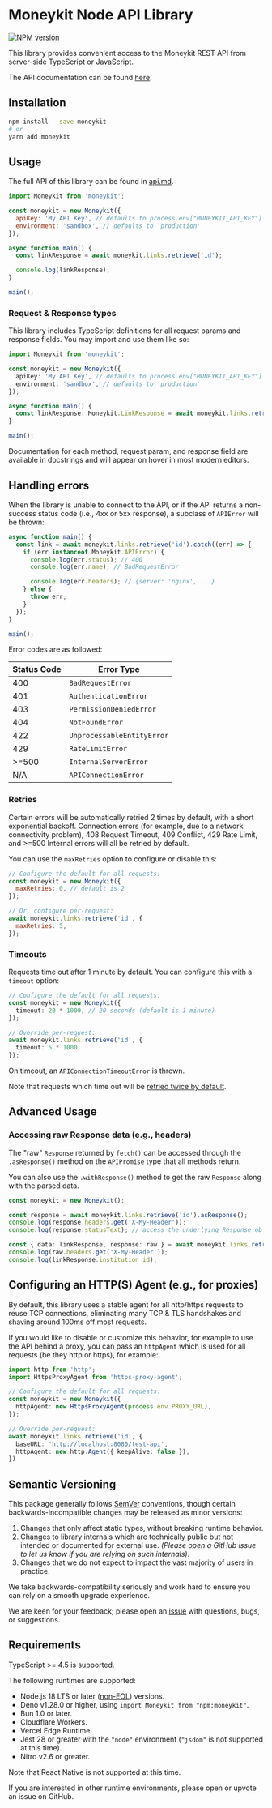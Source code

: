 # Moneykit Node API Library

[![NPM version](https://img.shields.io/npm/v/moneykit.svg)](https://npmjs.org/package/moneykit)

This library provides convenient access to the Moneykit REST API from server-side TypeScript or JavaScript.

The API documentation can be found [here](https://docs.moneykit.com).

## Installation

```sh
npm install --save moneykit
# or
yarn add moneykit
```

## Usage

The full API of this library can be found in [api.md](https://www.github.com/moneykit/moneykit-node/blob/main/api.md).

```js
import Moneykit from 'moneykit';

const moneykit = new Moneykit({
  apiKey: 'My API Key', // defaults to process.env["MONEYKIT_API_KEY"]
  environment: 'sandbox', // defaults to 'production'
});

async function main() {
  const linkResponse = await moneykit.links.retrieve('id');

  console.log(linkResponse);
}

main();
```

### Request & Response types

This library includes TypeScript definitions for all request params and response fields. You may import and use them like so:

```ts
import Moneykit from 'moneykit';

const moneykit = new Moneykit({
  apiKey: 'My API Key', // defaults to process.env["MONEYKIT_API_KEY"]
  environment: 'sandbox', // defaults to 'production'
});

async function main() {
  const linkResponse: Moneykit.LinkResponse = await moneykit.links.retrieve('id');
}

main();
```

Documentation for each method, request param, and response field are available in docstrings and will appear on hover in most modern editors.

## Handling errors

When the library is unable to connect to the API,
or if the API returns a non-success status code (i.e., 4xx or 5xx response),
a subclass of `APIError` will be thrown:

```ts
async function main() {
  const link = await moneykit.links.retrieve('id').catch((err) => {
    if (err instanceof Moneykit.APIError) {
      console.log(err.status); // 400
      console.log(err.name); // BadRequestError

      console.log(err.headers); // {server: 'nginx', ...}
    } else {
      throw err;
    }
  });
}

main();
```

Error codes are as followed:

| Status Code | Error Type                 |
| ----------- | -------------------------- |
| 400         | `BadRequestError`          |
| 401         | `AuthenticationError`      |
| 403         | `PermissionDeniedError`    |
| 404         | `NotFoundError`            |
| 422         | `UnprocessableEntityError` |
| 429         | `RateLimitError`           |
| >=500       | `InternalServerError`      |
| N/A         | `APIConnectionError`       |

### Retries

Certain errors will be automatically retried 2 times by default, with a short exponential backoff.
Connection errors (for example, due to a network connectivity problem), 408 Request Timeout, 409 Conflict,
429 Rate Limit, and >=500 Internal errors will all be retried by default.

You can use the `maxRetries` option to configure or disable this:

<!-- prettier-ignore -->
```js
// Configure the default for all requests:
const moneykit = new Moneykit({
  maxRetries: 0, // default is 2
});

// Or, configure per-request:
await moneykit.links.retrieve('id', {
  maxRetries: 5,
});
```

### Timeouts

Requests time out after 1 minute by default. You can configure this with a `timeout` option:

<!-- prettier-ignore -->
```ts
// Configure the default for all requests:
const moneykit = new Moneykit({
  timeout: 20 * 1000, // 20 seconds (default is 1 minute)
});

// Override per-request:
await moneykit.links.retrieve('id', {
  timeout: 5 * 1000,
});
```

On timeout, an `APIConnectionTimeoutError` is thrown.

Note that requests which time out will be [retried twice by default](#retries).

## Advanced Usage

### Accessing raw Response data (e.g., headers)

The "raw" `Response` returned by `fetch()` can be accessed through the `.asResponse()` method on the `APIPromise` type that all methods return.

You can also use the `.withResponse()` method to get the raw `Response` along with the parsed data.

```ts
const moneykit = new Moneykit();

const response = await moneykit.links.retrieve('id').asResponse();
console.log(response.headers.get('X-My-Header'));
console.log(response.statusText); // access the underlying Response object

const { data: linkResponse, response: raw } = await moneykit.links.retrieve('id').withResponse();
console.log(raw.headers.get('X-My-Header'));
console.log(linkResponse.institution_id);
```

## Configuring an HTTP(S) Agent (e.g., for proxies)

By default, this library uses a stable agent for all http/https requests to reuse TCP connections, eliminating many TCP & TLS handshakes and shaving around 100ms off most requests.

If you would like to disable or customize this behavior, for example to use the API behind a proxy, you can pass an `httpAgent` which is used for all requests (be they http or https), for example:

<!-- prettier-ignore -->
```ts
import http from 'http';
import HttpsProxyAgent from 'https-proxy-agent';

// Configure the default for all requests:
const moneykit = new Moneykit({
  httpAgent: new HttpsProxyAgent(process.env.PROXY_URL),
});

// Override per-request:
await moneykit.links.retrieve('id', {
  baseURL: 'http://localhost:8080/test-api',
  httpAgent: new http.Agent({ keepAlive: false }),
})
```

## Semantic Versioning

This package generally follows [SemVer](https://semver.org/spec/v2.0.0.html) conventions, though certain backwards-incompatible changes may be released as minor versions:

1. Changes that only affect static types, without breaking runtime behavior.
2. Changes to library internals which are technically public but not intended or documented for external use. _(Please open a GitHub issue to let us know if you are relying on such internals)_.
3. Changes that we do not expect to impact the vast majority of users in practice.

We take backwards-compatibility seriously and work hard to ensure you can rely on a smooth upgrade experience.

We are keen for your feedback; please open an [issue](https://www.github.com/moneykit/moneykit-node/issues) with questions, bugs, or suggestions.

## Requirements

TypeScript >= 4.5 is supported.

The following runtimes are supported:

- Node.js 18 LTS or later ([non-EOL](https://endoflife.date/nodejs)) versions.
- Deno v1.28.0 or higher, using `import Moneykit from "npm:moneykit"`.
- Bun 1.0 or later.
- Cloudflare Workers.
- Vercel Edge Runtime.
- Jest 28 or greater with the `"node"` environment (`"jsdom"` is not supported at this time).
- Nitro v2.6 or greater.

Note that React Native is not supported at this time.

If you are interested in other runtime environments, please open or upvote an issue on GitHub.
